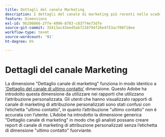 ```yaml
---
title: Dettagli del canale Marketing
description: I dettagli del canale di marketing più recenti nella scadenza del coinvolgimento del visitatore.
feature: Dimensions
exl-id: 9b206066-2ffe-4996-8783-c83774e73dfe
source-git-commit: 35413ac43eed5ab7218794f26e4753acf08f18ee
workflow-type: tm+mt
source-wordcount: '91'
ht-degree: 6%

---
```


# Dettagli del canale Marketing

La dimensione &quot;Dettaglio canale di marketing&quot; funziona in modo identico a [&#39;Dettaglio del canale di ultimo contatto&#39;](last-touch-detail.md) dimensione. Questo Adobe ha introdotto questa dimensione da utilizzare nei rapporti che utilizzano l’attribuzione personalizzata. Gli utenti che hanno visualizzato rapporti di canale di marketing di attribuzione personalizzati sono stati confusi con l’etichetta &quot;ultimo contatto&quot;, in quanto l’attribuzione &quot;ultimo contatto&quot; non è accurata con l’utente. L’Adobe ha introdotto la dimensione generica &quot;Dettaglio canale di marketing&quot; in modo che gli analisti possano creare report di canale di marketing di attribuzione personalizzati senza l’etichetta di dimensione &quot;ultimo contatto&quot; fuorviante.
